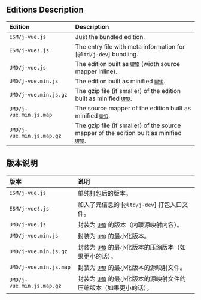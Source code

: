 ﻿
## Editions Description

| Edition                   | Description                                                                                       |
|:--------------------------|:--------------------------------------------------------------------------------------------------|
| `ESM/j-vue.js`            | Just the bundled edition.                                                                         |
| `ESM/j-vue!.js`           | The entry file with meta information for [`@ltd/j-dev`] bundling.                                 |
| `UMD/j-vue.js`            | The edition built as [`UMD`][UMD-en] (width source mapper inline).                                |
| `UMD/j-vue.min.js`        | The edition built as minified [`UMD`][UMD-en].                                                    |
| `UMD/j-vue.min.js.gz`     | The gzip file (if smaller) of the edition built as minified [`UMD`][UMD-en].                      |
| `UMD/j-vue.min.js.map`    | The source mapper of the edition built as minified [`UMD`][UMD-en].                               |
| `UMD/j-vue.min.js.map.gz` | The gzip file (if smaller) of the source mapper of the edition built as minified [`UMD`][UMD-en]. |

[`@ltd/j-dev`-en]: https://www.npmjs.com/package/@ltd/j-dev
[UMD-en]: https://github.com/umdjs/umd "Universal Module Definition"

## 版本说明

| 版本                      | 说明                                                                                              |
|:--------------------------|:--------------------------------------------------------------------------------------------------|
| `ESM/j-vue.js`            | 单纯打包后的版本。                                                                                |
| `ESM/j-vue!.js`           | 加入了元信息的 [`@ltd/j-dev`] 打包入口文件。                                                      |
| `UMD/j-vue.js`            | 封装为 [`UMD`][UMD-zhs] 的版本（内联源映射内容）。                                                |
| `UMD/j-vue.min.js`        | 封装为 [`UMD`][UMD-zhs] 的最小化版本。                                                            |
| `UMD/j-vue.min.js.gz`     | 封装为 [`UMD`][UMD-zhs] 的最小化版本的压缩版本（如果更小的话）。                                  |
| `UMD/j-vue.min.js.map`    | 封装为 [`UMD`][UMD-zhs] 的最小化版本的源映射文件。                                                |
| `UMD/j-vue.min.js.map.gz` | 封装为 [`UMD`][UMD-zhs] 的最小化版本的源映射文件的压缩版本（如果更小的话）。                      |

[`@ltd/j-dev`-zhs]: https://www.npmjs.com/package/@ltd/j-dev
[UMD-zhs]: https://github.com/umdjs/umd "通用模块定义"

